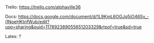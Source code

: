 Trello: https://trello.com/alphaville36

Docs:   https://docs.google.com/document/d/1L9KmL6OGJq5iO46Sy_-i1NoeHKtnfWub/edit?usp=sharing&ouid=117892389055651203329&rtpof=true&sd=true

Latex:  ?
